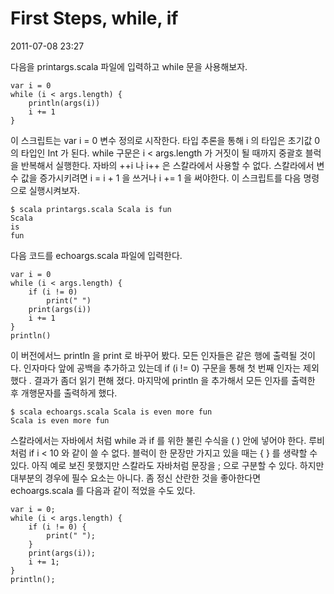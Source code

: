 # First Steps, while, if

2011-07-08 23:27

다음을 printargs.scala 파일에 입력하고 while 문을 사용해보자.

	var i = 0
	while (i < args.length) {
		println(args(i))
		i += 1
	}

이 스크립트는 var i = 0 변수 정의로 시작한다.
타입 추론을 통해 i 의 타입은 초기값 0 의 타입인 Int 가 된다.
while 구문은 i < args.length 가 거짓이 될 때까지 중괄호 블럭을 반복해서 실행한다.
자바의 ++i 나 i++ 은 스칼라에서 사용할 수 없다.
스칼라에서 변수 값을 증가시키려면 i = i + 1 을 쓰거나 i += 1 을 써야한다.
이 스크립트를 다음 명령으로 실행시켜보자.

	$ scala printargs.scala Scala is fun
	Scala
	is
	fun

다음 코드를 echoargs.scala 파일에 입력한다.

	var i = 0
	while (i < args.length) {
		if (i != 0)
			print(" ")
		print(args(i))
		i += 1
	}
	println()

이 버전에서느 println 을 print 로 바꾸어 봤다.
모든 인자들은 같은 행에 출력될 것이다.
인자마다 앞에 공백을 추가하고 있는데 if (i != 0) 구문을 통해 첫 번째 인자는 제외했다 .
결과가 좀더 읽기 편해 졌다.
마지막에 println 을 추가해서 모든 인자를 출력한 후 개행문자를 출력하게 했다.

	$ scala echoargs.scala Scala is even more fun
	Scala is even more fun

스칼라에서는 자바에서 처럼 while 과 if 를 위한 불린 수식을 ( ) 안에 넣어야 한다.
루비처럼 if i < 10 와 같이 쓸 수 없다.
블럭이 한 문장만 가지고 있을 때는 { } 를 생략할 수 있다.
아직 예로 보진 못했지만 스칼라도 자바처럼 문장을 ; 으로 구분할 수 있다.
하지만 대부분의 경우에 필수 요소는 아니다.
좀 정신 산란한 것을 좋아한다면 echoargs.scala 를 다음과 같이 적었을 수도 있다.

	var i = 0;
	while (i < args.length) {
		if (i != 0) {
			print(" ");
		}
		print(args(i));
		i += 1;
	}
	println();
